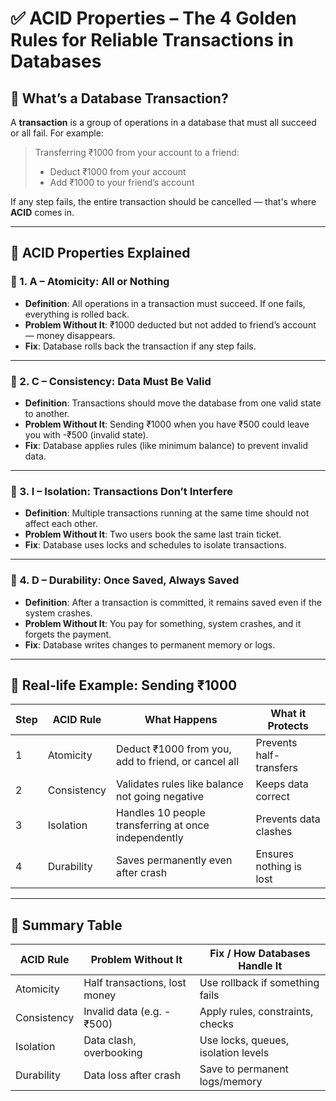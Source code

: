 
# ✅ ACID Properties – The 4 Golden Rules for Reliable Transactions in Databases

## 🧠 What’s a Database Transaction?

A **transaction** is a group of operations in a database that must all succeed or all fail. For example:
> Transferring ₹1000 from your account to a friend:
> - Deduct ₹1000 from your account
> - Add ₹1000 to your friend’s account

If any step fails, the entire transaction should be cancelled — that's where **ACID** comes in.

---

## 🧱 ACID Properties Explained

### 🔴 1. A – **Atomicity**: All or Nothing

- **Definition**: All operations in a transaction must succeed. If one fails, everything is rolled back.
- **Problem Without It**: ₹1000 deducted but not added to friend’s account — money disappears.
- **Fix**: Database rolls back the transaction if any step fails.

---

### 🔴 2. C – **Consistency**: Data Must Be Valid

- **Definition**: Transactions should move the database from one valid state to another.
- **Problem Without It**: Sending ₹1000 when you have ₹500 could leave you with -₹500 (invalid state).
- **Fix**: Database applies rules (like minimum balance) to prevent invalid data.

---

### 🔴 3. I – **Isolation**: Transactions Don’t Interfere

- **Definition**: Multiple transactions running at the same time should not affect each other.
- **Problem Without It**: Two users book the same last train ticket.
- **Fix**: Database uses locks and schedules to isolate transactions.

---

### 🔴 4. D – **Durability**: Once Saved, Always Saved

- **Definition**: After a transaction is committed, it remains saved even if the system crashes.
- **Problem Without It**: You pay for something, system crashes, and it forgets the payment.
- **Fix**: Database writes changes to permanent memory or logs.

---

## 🧾 Real-life Example: Sending ₹1000

| Step | ACID Rule     | What Happens                                         | What it Protects              |
|------|---------------|------------------------------------------------------|-------------------------------|
| 1    | Atomicity     | Deduct ₹1000 from you, add to friend, or cancel all | Prevents half-transfers       |
| 2    | Consistency   | Validates rules like balance not going negative     | Keeps data correct            |
| 3    | Isolation     | Handles 10 people transferring at once independently| Prevents data clashes         |
| 4    | Durability    | Saves permanently even after crash                  | Ensures nothing is lost       |

---

## 🧩 Summary Table

| ACID Rule     | Problem Without It            | Fix / How Databases Handle It      |
|---------------|-------------------------------|------------------------------------|
| Atomicity     | Half transactions, lost money | Use rollback if something fails    |
| Consistency   | Invalid data (e.g. -₹500)     | Apply rules, constraints, checks   |
| Isolation     | Data clash, overbooking       | Use locks, queues, isolation levels |
| Durability    | Data loss after crash         | Save to permanent logs/memory      |
